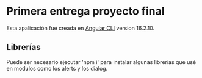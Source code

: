 # Primera entrega proyecto final 

Esta apalicación fué creada en [Angular CLI](https://github.com/angular/angular-cli) version 16.2.10.

## Librerías

Puede ser necesario ejecutar 'npm i' para instalar algunas librerias que usé en modulos como los alerts y los dialog.
